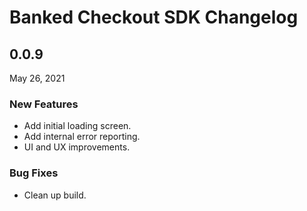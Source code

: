 # Banked Checkout SDK Changelog

## 0.0.9
May 26, 2021

### New Features
* Add initial loading screen.
* Add internal error reporting.
* UI and UX improvements.

### Bug Fixes
* Clean up build.
